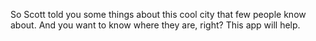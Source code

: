 So Scott told you some things about this cool city that few people know about.  And you want to know where they are, right?  This app will help.